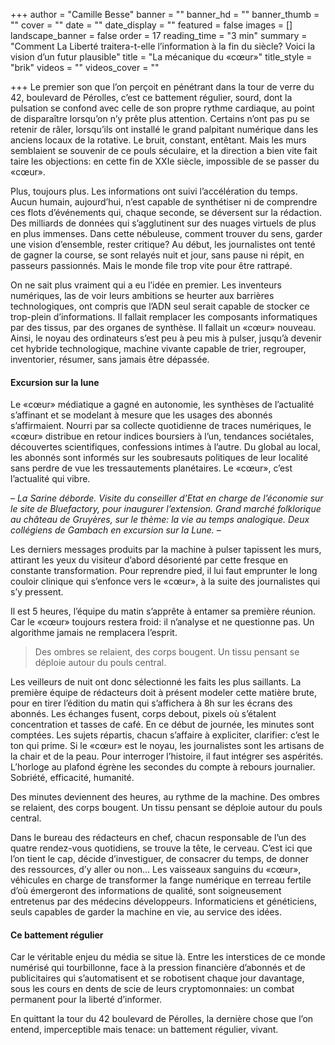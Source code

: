 +++
author = "Camille Besse"
banner = ""
banner_hd = ""
banner_thumb = ""
cover = ""
date = ""
date_display = ""
featured = false
images = []
landscape_banner = false
order = 17
reading_time = "3 min"
summary = "Comment La Liberté traitera-t-elle l’information à la fin du siècle? Voici la vision d’un futur plausible"
title = "La  mécanique  du «cœur»"
title_style = "brik"
videos = ""
videos_cover = ""

+++
Le premier son que l’on perçoit en pénétrant dans la tour de verre du 42, boulevard de Pérolles, c’est ce battement régulier, sourd, dont la pulsation se confond avec celle de son propre rythme cardiaque, au point de disparaître lorsqu’on n’y prête plus attention. Certains n’ont pas pu se retenir de râler, lorsqu’ils ont installé le grand palpitant numérique dans les anciens locaux de la rotative. Le bruit, constant, entêtant. Mais les murs semblaient se souvenir de ce pouls séculaire, et la direction a bien vite fait taire les objections: en cette fin de XXIe siècle, impossible de se passer du «cœur».

Plus, toujours plus. Les informations ont suivi l’accélération du temps. Aucun humain, aujourd’hui, n’est capable de synthétiser ni de comprendre ces flots d’événements qui, chaque seconde, se déversent sur la rédaction. Des milliards de données qui s’agglutinent sur des nuages virtuels de plus en plus immenses. Dans cette nébuleuse, comment trouver du sens, garder une vision d’ensemble, rester critique? Au début, les journalistes ont tenté de gagner la course, se sont relayés nuit et jour, sans pause ni répit, en passeurs passionnés. Mais le monde file trop vite pour être rattrapé.

On ne sait plus vraiment qui a eu l’idée en premier. Les inventeurs numériques, las de voir leurs ambitions se heurter aux barrières technologiques, ont compris que l’ADN seul serait capable de stocker ce trop-plein d’informations. Il fallait remplacer les composants informatiques par des tissus, par des organes de synthèse. Il fallait un «cœur» nouveau. Ainsi, le noyau des ordinateurs s’est peu à peu mis à pulser, jusqu’à devenir cet hybride technologique, machine vivante capable de trier, regrouper, inventorier, résumer, sans jamais être dépassée.

#### Excursion sur la lune

Le «cœur» médiatique a gagné en autonomie, les synthèses de l’actualité s’affinant et se modelant à mesure que les usages des abonnés s’affirmaient. Nourri par sa collecte quotidienne de traces numériques, le «cœur» distribue en retour indices boursiers à l’un, tendances sociétales, découvertes scientifiques, confessions intimes à l’autre. Du global au local, les abonnés sont informés sur les soubresauts politiques de leur localité sans perdre de vue les tressautements planétaires. Le «cœur», c’est l’actualité qui vibre.

_– La Sarine déborde. Visite du conseiller d’Etat en charge de l’économie sur le site de Bluefactory, pour inaugurer l’extension. Grand marché folklorique au château de Gruyères, sur le thème: la vie au temps analogique. Deux collégiens de Gambach en excursion sur la Lune. –_

Les derniers messages produits par la machine à pulser tapissent les murs, attirant les yeux du visiteur d’abord désorienté par cette fresque en constante transformation. Pour reprendre pied, il lui faut emprunter le long couloir clinique qui s’enfonce vers le «cœur», à la suite des journalistes qui s’y pressent.

Il est 5 heures, l’équipe du matin s’apprête à entamer sa première réunion. Car le «cœur» toujours restera froid: il n’analyse et ne questionne pas. Un algorithme jamais ne remplacera l’esprit.

> Des ombres se relaient, des corps bougent. Un tissu pensant se déploie autour du pouls central.

Les veilleurs de nuit ont donc sélectionné les faits les plus saillants. La première équipe de rédacteurs doit à présent modeler cette matière brute, pour en tirer l’édition du matin qui s’affichera à 8h sur les écrans des abonnés. Les échanges fusent, corps debout, pixels où s’étalent concentration et tasses de café. En ce début de journée, les minutes sont comptées. Les sujets répartis, chacun s’affaire à expliciter, clarifier: c’est le ton qui prime. Si le «cœur» est le noyau, les journalistes sont les artisans de la chair et de la peau. Pour interroger l’histoire, il faut intégrer ses aspérités. L’horloge au plafond égrène les secondes du compte à rebours journalier. Sobriété, efficacité, humanité.

Des minutes deviennent des heures, au rythme de la machine. Des ombres se relaient, des corps bougent. Un tissu pensant se déploie autour du pouls central.

Dans le bureau des rédacteurs en chef, chacun responsable de l’un des quatre rendez-vous quotidiens, se trouve la tête, le cerveau. C’est ici que l’on tient le cap, décide d’investiguer, de consacrer du temps, de donner des ressources, d’y aller ou non… Les vaisseaux sanguins du «cœur», véhicules en charge de transformer la fange numérique en terreau fertile d’où émergeront des informations de qualité, sont soigneusement entretenus par des médecins développeurs. Informaticiens et généticiens, seuls capables de garder la machine en vie, au service des idées.

#### Ce battement régulier

Car le véritable enjeu du média se situe là. Entre les interstices de ce monde numérisé qui tourbillonne, face à la pression financière d’abonnés et de publicitaires qui s’automatisent et se robotisent chaque jour davantage, sous les cours en dents de scie de leurs cryptomonnaies: un combat permanent pour la liberté d’informer.

En quittant la tour du 42 boulevard de Pérolles, la dernière chose que l’on entend, imperceptible mais tenace: un battement régulier, vivant.
